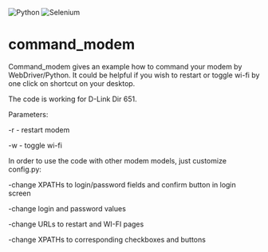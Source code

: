 ![Python](https://img.shields.io/badge/python-3670A0?style=for-the-badge&logo=python&logoColor=ffdd54)
![Selenium](https://img.shields.io/badge/-selenium-%43B02A?style=for-the-badge&logo=selenium&logoColor=white)
# command_modem
Command_modem gives an example how to command your modem by WebDriver/Python. 
It could be helpful if you wish to restart or toggle wi-fi by one click on shortcut on your desktop.

The code is working for D-Link Dir 651.

Parameters:

-r - restart modem

-w - toggle wi-fi

In order to use the code with other modem models, just  customize config.py:

  -change XPATHs  to login/password fields and confirm button in login screen

  -change login and password values
 
  -change URLs to restart and WI-FI pages

  -change XPATHs to corresponding checkboxes and buttons
 
